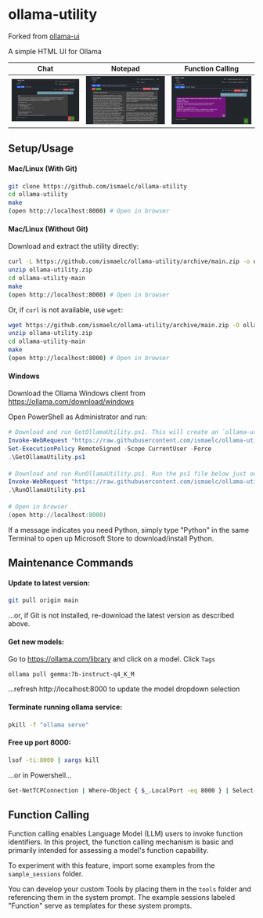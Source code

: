 # ollama-utility

Forked from [ollama-ui](https://github.com/ollama-ui/ollama-ui)

A simple HTML UI for Ollama


| Chat | Notepad | Function Calling |
| ---- | ------- | ---------------- |
| ![Chat](images/ollama-utility-chat.png) | ![Notepad](images/ollama-utility-notepad.png) | ![Function](images/ollama-utility-function.png) |

## Setup/Usage

#### Mac/Linux (With Git)

```bash
git clone https://github.com/ismaelc/ollama-utility
cd ollama-utility
make
(open http://localhost:8000) # Open in browser
```

#### Mac/Linux (Without Git)

Download and extract the utility directly:

```bash
curl -L https://github.com/ismaelc/ollama-utility/archive/main.zip -o ollama-utility.zip
unzip ollama-utility.zip
cd ollama-utility-main
make
(open http://localhost:8000) # Open in browser
```

Or, if `curl` is not available, use `wget`:

```bash
wget https://github.com/ismaelc/ollama-utility/archive/main.zip -O ollama-utility.zip
unzip ollama-utility.zip
cd ollama-utility-main
make
(open http://localhost:8000) # Open in browser
```

#### Windows

Download the Ollama Windows client from https://ollama.com/download/windows

Open PowerShell as Administrator and run:

```powershell
# Download and run GetOllamaUtility.ps1. This will create an `ollama-utility` folder in the current directory
Invoke-WebRequest "https://raw.githubusercontent.com/ismaelc/ollama-utility/main/windows/GetOllamaUtility.ps1" -OutFile "GetOllamaUtility.ps1"
Set-ExecutionPolicy RemoteSigned -Scope CurrentUser -Force
.\GetOllamaUtility.ps1

# Download and run RunOllamaUtility.ps1. Run the ps1 file below just outside of the `ollama-utility` folder.
Invoke-WebRequest "https://raw.githubusercontent.com/ismaelc/ollama-utility/main/windows/RunOllamaUtility.ps1" -OutFile "RunOllamaUtility.ps1"
.\RunOllamaUtility.ps1

# Open in browser
(open http://localhost:8000)
```

If a message indicates you need Python, simply type "Python" in the same Terminal to open up Microsoft Store to download/install Python.

## Maintenance Commands

#### Update to latest version:

```bash
git pull origin main
```

...or, if Git is not installed, re-download the latest version as described above.

#### Get new models:

Go to https://ollama.com/library and click on a model. Click `Tags`
```
ollama pull gemma:7b-instruct-q4_K_M
```
...refresh http://localhost:8000 to update the model dropdown selection

#### Terminate running ollama service:

```bash
pkill -f "ollama serve"
```

#### Free up port 8000:

```bash
lsof -ti:8000 | xargs kill
```

...or in Powershell...
```bash
Get-NetTCPConnection | Where-Object { $_.LocalPort -eq 8000 } | Select-Object -ExpandProperty OwningProcess | ForEach-Object { Stop-Process -Id $_ -Force }
```

## Function Calling

Function calling enables Language Model (LLM) users to invoke function identifiers. In this project, the function calling mechanism is basic and primarily intended for assessing a model's function capability.

To experiment with this feature, import some examples from the `sample_sessions` folder.

You can develop your custom Tools by placing them in the `tools` folder and referencing them in the system prompt. The example sessions labeled "Function" serve as templates for these system prompts.